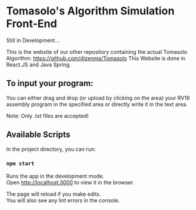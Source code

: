# Tomasolo's Algorithm Simulation Front-End

Still in Development...

This is the website of our other repository containing the actual Tomasolo Algorithm: https://github.com/djzenma/Tomasolo
This Website is done in React.JS and Java Spring.

## To input your program:
You can either drag and drop (or upload by clicking on the area) your RV16 assembly program in the specified area or directly write it in the text area.

Note: Only .txt files are accepted!

## Available Scripts

In the project directory, you can run:

### `npm start`

Runs the app in the development mode.<br>
Open [http://localhost:3000](http://localhost:3000) to view it in the browser.

The page will reload if you make edits.<br>
You will also see any lint errors in the console.
